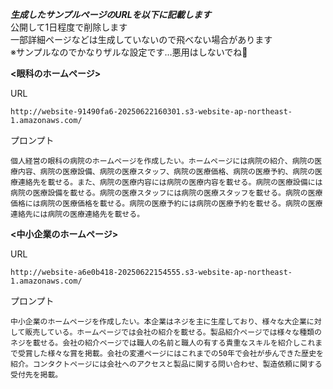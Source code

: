 ***生成したサンプルページのURLを以下に記載します***  
公開して1日程度で削除します  
一部詳細ページなどは生成していないので飛べない場合があります  
※サンプルなのでかなりザルな設定です...悪用はしないでね🥺

**<眼科のホームページ>**  

URL  
```
http://website-91490fa6-20250622160301.s3-website-ap-northeast-1.amazonaws.com/
```
プロンプト  
```
個人経営の眼科の病院のホームページを作成したい。ホームページには病院の紹介、病院の医療内容、病院の医療設備、病院の医療スタッフ、病院の医療価格、病院の医療予約、病院の医療連絡先を載せる。また、病院の医療内容には病院の医療内容を載せる。病院の医療設備には病院の医療設備を載せる。病院の医療スタッフには病院の医療スタッフを載せる。病院の医療価格には病院の医療価格を載せる。病院の医療予約には病院の医療予約を載せる。病院の医療連絡先には病院の医療連絡先を載せる。
```

**<中小企業のホームページ>**  

URL
```
http://website-a6e0b418-20250622154555.s3-website-ap-northeast-1.amazonaws.com/
```

プロンプト  
```
中小企業のホームページを作成したい。本企業はネジを主に生産しており、様々な大企業に対して販売している。ホームページでは会社の紹介を載せる。製品紹介ページでは様々な種類のネジを載せる。会社の紹介ページでは職人の名前と職人の有する貴重なスキルを紹介しこれまで受賞した様々な賞を掲載。会社の変遷ページにはこれまでの50年で会社が歩んできた歴史を紹介。コンタクトページには会社へのアクセスと製品に関する問い合わせ、製造依頼に関する受付先を掲載。
```  




